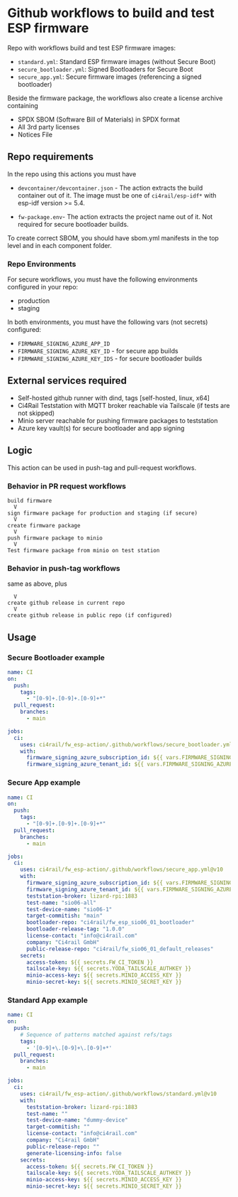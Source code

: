 # Github workflows to build and test ESP firmware

Repo with workflows build and test ESP firmware images:
* `standard.yml`: Standard ESP firmware images (without Secure Boot)
* `secure_bootloader.yml`: Signed Bootloaders for Secure Boot
* `secure_app.yml`: Secure firmware images (referencing a signed bootloader)

Beside the firmware package, the workflows also create a license archive containing
* SPDX SBOM (Software Bill of Materials) in SPDX format
* All 3rd party licenses
* Notices File

## Repo requirements
In the repo using this actions you must have

* `devcontainer/devcontainer.json` - The action extracts the build container out of it. The image must be one of `ci4rail/esp-idf*` with esp-idf version >= 5.4.
  
* `fw-package.env`- The action extracts the project name out of it. Not required for secure bootloader builds.

To create correct SBOM, you should have sbom.yml manifests in the top level and in each component folder.

### Repo Environments

For secure workflows, you must have the following environments configured in your repo:

* production
* staging

In both environments, you must have the following vars (not secrets) configured:
  * `FIRMWARE_SIGNING_AZURE_APP_ID`
  * `FIRMWARE_SIGNING_AZURE_KEY_ID` - for secure app builds
  * `FIRMWARE_SIGNING_AZURE_KEY_IDS` - for secure bootloader builds


## External services required

* Self-hosted github runner with dind, tags [self-hosted, linux, x64]
* Ci4Rail Teststation with MQTT broker reachable via Tailscale (if tests are not skipped)
* Minio server reachable for pushing firmware packages to teststation
* Azure key vault(s) for secure bootloader and app signing

## Logic

This action can be used in push-tag and pull-request workflows. 

### Behavior in PR request workflows
```
build firmware
  V
sign firmware package for production and staging (if secure)
  V
create firmware package
  V
push firmware package to minio
  V
Test firmware package from minio on test station
```

### Behavior in push-tag workflows

same as above, plus
```
  V
create github release in current repo
  V
create github release in public repo (if configured)
```


## Usage

### Secure Bootloader example

```yaml
name: CI
on:
  push:
    tags:
      - "[0-9]+.[0-9]+.[0-9]+*"
  pull_request:
    branches:
      - main

jobs:
  ci:
    uses: ci4rail/fw_esp-action/.github/workflows/secure_bootloader.yml@v10
    with:
      firmware_signing_azure_subscription_id: ${{ vars.FIRMWARE_SIGNING_AZURE_SUBSCRIPTION_ID }}
      firmware_signing_azure_tenant_id: ${{ vars.FIRMWARE_SIGNING_AZURE_TENANT_ID }}
```

### Secure App example

```yaml
name: CI
on:
  push:
    tags:
      - "[0-9]+.[0-9]+.[0-9]+*"
  pull_request:
    branches:
      - main

jobs:
  ci:
    uses: ci4rail/fw_esp-action/.github/workflows/secure_app.yml@v10
    with:
      firmware_signing_azure_subscription_id: ${{ vars.FIRMWARE_SIGNING_AZURE_SUBSCRIPTION_ID }}
      firmware_signing_azure_tenant_id: ${{ vars.FIRMWARE_SIGNING_AZURE_TENANT_ID }}
      teststation-broker: lizard-rpi:1883
      test-name: "sio06-all"
      test-device-name: "sio06-1"
      target-commitish: "main"
      bootloader-repo: "ci4rail/fw_esp_sio06_01_bootloader"
      bootloader-release-tag: "1.0.0"
      license-contact: "info@ci4rail.com"
      company: "Ci4rail GmbH"
      public-release-repo: "ci4rail/fw_sio06_01_default_releases"
    secrets:
      access-token: ${{ secrets.FW_CI_TOKEN }}
      tailscale-key: ${{ secrets.YODA_TAILSCALE_AUTHKEY }}
      minio-access-key: ${{ secrets.MINIO_ACCESS_KEY }}
      minio-secret-key: ${{ secrets.MINIO_SECRET_KEY }}
```

### Standard App example

```yaml
name: CI
on:
  push:
    # Sequence of patterns matched against refs/tags
    tags:
      - '[0-9]+\.[0-9]+\.[0-9]+*'
  pull_request:
    branches:
      - main

jobs:
  ci:
    uses: ci4rail/fw_esp-action/.github/workflows/standard.yml@v10
    with:
      teststation-broker: lizard-rpi:1883
      test-name: ""
      test-device-name: "dummy-device"
      target-commitish: ""
      license-contact: "info@ci4rail.com"
      company: "Ci4rail GmbH"
      public-release-repo: ""
      generate-licensing-info: false
    secrets:
      access-token: ${{ secrets.FW_CI_TOKEN }}
      tailscale-key: ${{ secrets.YODA_TAILSCALE_AUTHKEY }}
      minio-access-key: ${{ secrets.MINIO_ACCESS_KEY }}
      minio-secret-key: ${{ secrets.MINIO_SECRET_KEY }}
